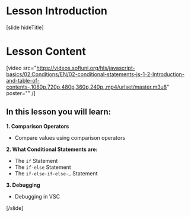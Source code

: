 # Lesson Introduction

[slide hideTitle]

# Lesson Content

[video src="https://videos.softuni.org/hls/javascript-basics/02.Conditions/EN/02-conditional-statements-js-1-2-Introduction-and-table-of-contents-,1080p,720p,480p,360p,240p,.mp4/urlset/master.m3u8" poster="" /]

## In this lesson you will learn:

**1. Comparison Operators**
- Compare values using comparison operators

**2. What Conditional Statements are:**
- The `if` Statement
- The `if-else` Statement
- The `if-else-if-else-…` Statement

**3. Debugging**
- Debugging in VSC

[/slide]
